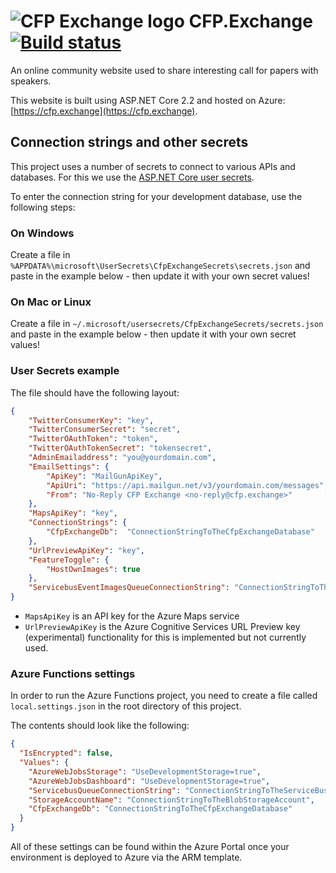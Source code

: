# ![CFP Exchange logo](https://cfp.exchange/images/exchange50x50.png) CFP.Exchange [![Build status](https://jfversluis.visualstudio.com/CfpExchange/_apis/build/status/CfpExchange%20CI)](https://jfversluis.visualstudio.com/CfpExchange/_build/latest?definitionId=30)

An online community website used to share interesting call for papers with
speakers. 

This website is built using ASP.NET Core 2.2 and hosted on Azure: [https://cfp.exchange](https://cfp.exchange).

## Connection strings and other secrets
This project uses a number of secrets to connect to various APIs and databases.
For this we use the [ASP.NET Core user secrets](https://docs.microsoft.com/en-us/aspnet/core/security/app-secrets?view=aspnetcore-2.0&tabs=visual-studio).

To enter the connection string for your development database, use the following steps:

### On Windows
Create a file in `%APPDATA%\microsoft\UserSecrets\CfpExchangeSecrets\secrets.json` and paste in the example below - then update it with your own secret values!

### On Mac or Linux
Create a file in `~/.microsoft/usersecrets/CfpExchangeSecrets/secrets.json` and paste in the example below - then update it with your own secret values!

### User Secrets example
The file should have the following layout:
```json
{
    "TwitterConsumerKey": "key",
    "TwitterConsumerSecret": "secret",
    "TwitterOAuthToken": "token",
    "TwitterOAuthTokenSecret": "tokensecret",
    "AdminEmailaddress": "you@yourdomain.com",
    "EmailSettings": {
        "ApiKey": "MailGunApiKey",
        "ApiUri": "https://api.mailgun.net/v3/yourdomain.com/messages",
        "From": "No-Reply CFP Exchange <no-reply@cfp.exchange>"
    },
    "MapsApiKey": "key",
    "ConnectionStrings": {
        "CfpExchangeDb":  "ConnectionStringToTheCfpExchangeDatabase" 
    },
    "UrlPreviewApiKey": "key",
    "FeatureToggle": {
        "HostOwnImages": true
    },
    "ServicebusEventImagesQueueConnectionString": "ConnectionStringToTheServiceBusQueue"
}
```

- `MapsApiKey` is an API key for the Azure Maps service
- `UrlPreviewApiKey` is the Azure Cognitive Services URL Preview key (experimental) functionality for this is implemented but not currently used.

### Azure Functions settings
In order to run the Azure Functions project, you need to create a file called `local.settings.json` in the root directory of this project.

The contents should look like the following:
```json
{
  "IsEncrypted": false,
  "Values": {
    "AzureWebJobsStorage": "UseDevelopmentStorage=true",
    "AzureWebJobsDashboard": "UseDevelopmentStorage=true",
    "ServicebusQueueConnectionString": "ConnectionStringToTheServiceBusQueue",
    "StorageAccountName": "ConnectionStringToTheBlobStorageAccount",
    "CfpExchangeDb": "ConnectionStringToTheCfpExchangeDatabase"
  }
}
```

All of these settings can be found within the Azure Portal once your environment is deployed to Azure via the ARM template.
